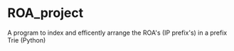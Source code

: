 # ROA_project
A program to index and efficently arrange the ROA's (IP prefix's) in a prefix Trie (Python)
